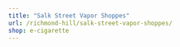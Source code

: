 ```yaml
---
title: "Salk Street Vapor Shoppes"
url: /richmond-hill/salk-street-vapor-shoppes/
shop: e-cigarette
---
```

